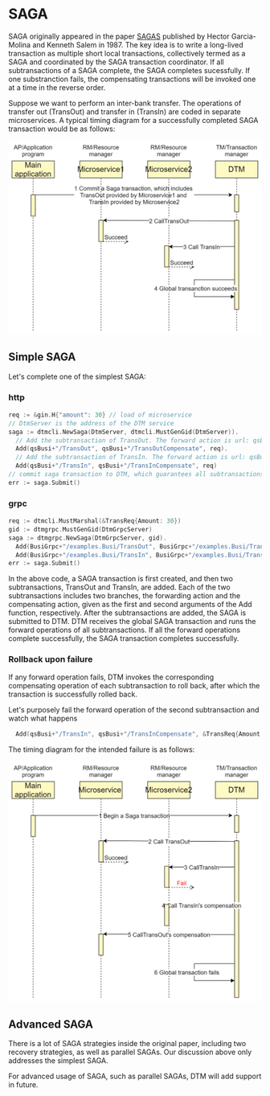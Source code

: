 # SAGA

SAGA originally appeared in the paper [SAGAS](https://www.cs.cornell.edu/andru/cs711/2002fa/reading/sagas.pdf) published by Hector Garcia-Molina and Kenneth Salem in 1987. 
The key idea is to write a long-lived transaction as multiple short local transactions, collectively termed as a SAGA and coordinated by the SAGA transaction coordinator.
If all subtransactions of a SAGA complete, the SAGA completes sucessfully.
If one substranction fails, the compensating transactions will be invoked one at a time in the reverse order.

Suppose we want to perform an inter-bank transfer.
The operations of transfer out (TransOut) and transfer in (TransIn) are coded in separate microservices.
A typical timing diagram for a successfully completed SAGA transaction would be as follows:

![saga_normal](../imgs/saga_normal.jpg)

## Simple SAGA

Let's complete one of the simplest SAGA:

### http

``` go
req := &gin.H{"amount": 30} // load of microservice
// DtmServer is the address of the DTM service
saga := dtmcli.NewSaga(DtmServer, dtmcli.MustGenGid(DtmServer)).
  // Add the subtransaction of TransOut. The forward action is url: qsBusi+"/TransOut", while the compensating action is url: qsBusi+"/TransOutCompensate"
  Add(qsBusi+"/TransOut", qsBusi+"/TransOutCompensate", req).
  // Add the subtransaction of TransIn. The forward action is url: qsBusi+"/TransIn", while the compensating action is url: qsBusi+"/TransInCompensate"
  Add(qsBusi+"/TransIn", qsBusi+"/TransInCompensate", req)
// commit saga transaction to DTM, which guarantees all subtransactions either complete or rollback
err := saga.Submit()
```

### grpc

``` go
req := dtmcli.MustMarshal(&TransReq{Amount: 30})
gid := dtmgrpc.MustGenGid(DtmGrpcServer)
saga := dtmgrpc.NewSaga(DtmGrpcServer, gid).
  Add(BusiGrpc+"/examples.Busi/TransOut", BusiGrpc+"/examples.Busi/TransOutRevert", req).
  Add(BusiGrpc+"/examples.Busi/TransIn", BusiGrpc+"/examples.Busi/TransOutRevert", req)
err := saga.Submit()
```

In the above code, a SAGA transaction is first created, and then two subtransactions, TransOut and TransIn, are added.
Each of the two subtransactions includes two branches, the forwarding action and the compensating action, given as the first and second arguments of the Add function, respectively.
After the subtransactions are added, the SAGA is submitted to DTM. 
DTM receives the global SAGA transaction and runs the forward operations of all subtransactions.
If all the forward operations complete successfully, the SAGA transaction completes successfully.

### Rollback upon failure 

If any forward operation fails, DTM invokes the corresponding compensating operation of each subtransaction to roll back, after which the transaction is successfully rolled back.

Let's purposely fail the forward operation of the second subtransaction and watch what happens

``` go
  Add(qsBusi+"/TransIn", qsBusi+"/TransInCompensate", &TransReq{Amount: 30, TransInResult: "FAILURE"})
```

The timing diagram for the intended failure is as follows:

![saga_rollback](../imgs/saga_rollback.jpg)

## Advanced SAGA

There is a lot of SAGA strategies inside the original paper, including two recovery strategies, as well as parallel SAGAs.
Our discussion above only addresses the simplest SAGA.

For advanced usage of SAGA, such as parallel SAGAs, DTM will add support in future.


